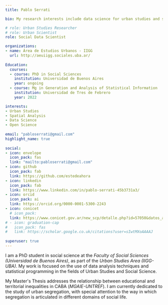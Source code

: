 ```yaml
---
title: Pablo Serrati

bio: My research interests include data science for urban studies and social problems.

# role: Urban Studies Researcher
# role: Urban Scientist
role: Social Data Scientist

organizations:
- name: Área de Estudios Urbanos - IIGG 
  url: http://aeuiigg.sociales.uba.ar/
  
Education:
  courses:
  - course: PhD in Social Sciences
    institution: Universidad de Buenos Aires
    year: ongoing
  - course: Mg in Generation and Analysis of Statistical Information
    institution: Universidad de Tres de Febrero
    year: 2022

interests:
- Urban Studies
- Spatial Analysis
- Data Science
- Open Science
    
email: "pabloserrati@gmail.com"
highlight_name: true
  
social:
- icon: envelope
  icon_pack: fas
  link: "mailto:pabloserrati@gmail.com"
- icon: github
  icon_pack: fab
  link: https://github.com/estedeahora
- icon: linkedin
  icon_pack: fab
  link: https://www.linkedin.com/in/pablo-serrati-45b3731a3/
- icon: orcid
  icon_pack: ai 
  link: https://orcid.org/0000-0001-5300-2243
- icon: conicet
  # icon_pack:
  link: https://www.conicet.gov.ar/new_scp/detalle.php?id=57050&datos_academicos=yes
# - icon: graduation-cap
#   icon_pack: fas
#   link: https://scholar.google.co.uk/citations?user=sIwtMXoAAAAJ
  
superuser: true
---
```


I am a PhD student in social science at the *Faculty of Social Sciences (Universidad de Buenos Aires)*, as part of the *Urban Studies Area (IIGG-UBA)*. My work is focused on the use of data analysis techniques and statistical programming in the fields of Urban Studies and Social Science.

My Master's Thesis addresses the relationship between educational and territorial inequalities in CABA (*MGAIE-UNTREF*). I am currently dedicated to the study of urban segregation, with special attention to the way in which segregation is articulated in different domains of social life. 
